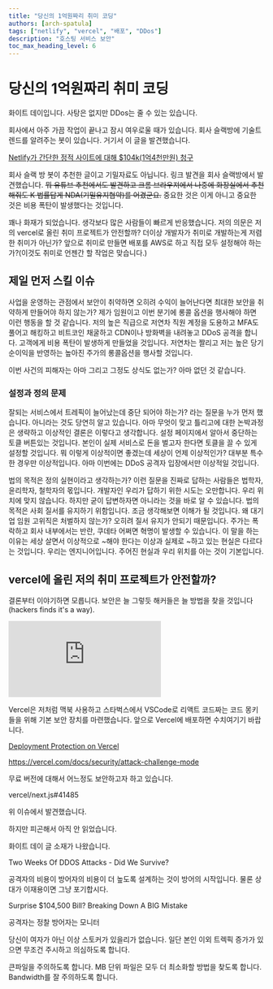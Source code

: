 ```yaml
---
title: "당신의 1억원짜리 취미 코딩"
authors: [arch-spatula]
tags: ["netlify", "vercel", "배포", "DDos"]
description: "호스팅 서비스 보안"
toc_max_heading_level: 6
---
```


# 당신의 1억원짜리 취미 코딩

화이트 데이입니다. 사탕은 없지만 DDos는 줄 수 있는 있습니다.

<!--truncate-->

회사에서 아주 가끔 작업이 끝나고 잠시 여우로울 때가 있습니다. 회사 슬랙방에 기술트렌드를 알려주는 봇이 있습니다. 거기서 이 글을 발견했습니다.

[Netlify가 간단한 정적 사이트에 대해 $104k(1억4천만원) 청구](https://news.hada.io/topic?id=13554)

회사 슬랙 방 봇이 추천한 글이고 기밀자료도 아닙니다. 링크 발견을 회사 슬랙방에서 발견했습니다. ~~뭐 유튜브 추천에서도 발견하고 크롬 브라우져에서 나중에 화장실에서 추천해줘도 K 법률답게 NDA(기밀유지협약)를 어겼군요.~~ 중요한 것은 이게 아니고 중요한 것은 비용 폭탄이 발생했다는 것입니다.

꽤나 화재가 되었습니다. 생각보다 많은 사람들이 빠르게 반응했습니다. 저의 의문은 저의 vercel로 올린 취미 프로젝트가 안전할까? 더이상 개발자가 취미로 개발하는게 저렴한 취미가 아닌가? 앞으로 취미로 만들면 배포를 AWS로 하고 직접 모두 설정해야 하는가?(이것도 취미로 언젠간 할 작업은 맞습니다.)

## 제일 먼저 스킬 이슈

사업을 운영하는 관점에서 보안이 취약하면 오히려 수익이 늘어난다면 최대한 보안을 취약하게 만들어야 하지 않는가? 제가 임원이고 이번 분기에 롱콜 옵션을 행사해야 하면 이런 행동을 할 것 같습니다. 저의 높은 직급으로 저연차 직원 계정을 도용하고 MFA도 풀어고 해킹하고 비트코인 채굴하고 CDN이나 방화벽을 내려놓고 DDoS 공격을 합니다. 고객에게 비용 폭탄이 발생하게 만들었을 것입니다. 저연차는 짤리고 저는 높은 당기순이익을 반영하는 높아진 주가의 롱콜옵션을 행사할 것입니다.

이번 사건의 피해자는 아마 그리고 그정도 상식도 없는가? 아마 없던 것 같습니다.

### 설정과 정의 문제

잘되는 서비스에서 트레픽이 늘어났는데 중단 되어야 하는가? 라는 질문을 누가 먼저 했습니다. 아니라는 것도 당연히 알고 있습니다. 아마 무엇이 맞고 틀리고에 대한 논박과정은 생략하고 이상적인 결론은 이렇다고 생각합니다. 설정 페이지에서 알아서 중단하는 토클 버튼있는 것입니다. 본인이 실제 서비스로 돈을 벌고자 한다면 토클을 끌 수 있게 설정할 것입니다. 뭐 이렇게 이상적이면 좋겠는데 세상이 언제 이상적인가? 대부분 특수한 경우만 이상적입니다. 아마 이번에는 DDoS 공격자 입장에서만 이상적일 것입니다.

법의 목적은 정의 실현이라고 생각하는가? 이런 질문을 진짜로 답하는 사람들은 법학자, 윤리학자, 철학자의 몫입니다. 개발자인 우리가 답하기 위한 시도는 오만합니다. 우리 위치에 맞지 않습니다. 하지만 굳이 답변하자면 아니라는 것을 바로 알 수 있습니다. 법의 목적은 사회 질서를 유지하기 위함입니다. 조금 생각해보면 이해가 될 것입니다. 왜 대기업 임원 고위직은 처벌하지 않는가? 오히려 질서 유지가 안되기 때문입니다. 주가는 폭락하고 회사 내부에서는 반란, 쿠데타 어쩌면 혁명이 발생할 수 있습니다. 이 말을 하는 이유는 세상 살면서 이상적으로 ~해야 한다는 이상과 실제로 ~하고 있는 현실은 다르다는 것입니다. 우리는 엔지니어입니다. 주어진 현실과 우리 위치를 아는 것이 기본입니다.

## vercel에 올린 저의 취미 프로젝트가 안전할까?

결론부터 이야기하면 모릅니다. 보안은 늘 그렇듯 해커들은 늘 방법을 찾을 것입니다(hackers finds it's a way).

<iframe className="codepen" src="https://www.youtube.com/embed/NyCtO1bTWkY" title="당신도 DDoS 공격으로 나락에 갈 수 있다" frameBorder="0" allow="accelerometer; autoplay; clipboard-write; encrypted-media; gyroscope; picture-in-picture; web-share" allowFullScreen></iframe>

Vercel은 저처럼 맥북 사용하고 스타벅스에서 VSCode로 리액트 코드짜는 코드 몽키들을 위해 기본 보안 장치를 마련했습니다. 앞으로 Vercel에 배포하면 수치여기기 바랍니다.

[Deployment Protection on Vercel](https://vercel.com/docs/security/deployment-protection)

https://vercel.com/docs/security/attack-challenge-mode

무료 버전에 대해서 어느정도 보안하고자 하고 있습니다.

vercel/next.js#41485

위 이슈에서 발견했습니다.

하지만 피곤해서 아직 안 읽었습니다.

화이트 데이 글 소재가 나왔습니다.

Two Weeks Of DDOS Attacks - Did We Survive?

공격자의 비용이 방어자의 비용이 더 높도록 설계하는 것이 방어의 시작입니다. 물론 상대가 이재용이면 그냥 포기합시다.

Surprise $104,500 Bill? Breaking Down A BIG Mistake

공격자는 정찰 방어자는 모니터

당신이 여자가 아닌 이상 스토커가 있을리가 없습니다. 일단 본인 이외 트렉픽 증가가 있으면 무조건 주시하고 의심하도록 합니다.

큰파일을 주의하도록 합니다. MB 단위 파일은 모두 더 최소화할 방법을 찾도록 합니다. Bandwidth를 잘 주의하도록 합니다.
